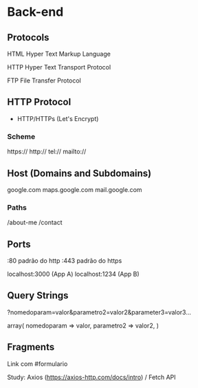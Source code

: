 # Back-end

## Protocols

HTML
Hyper Text Markup Language

HTTP
Hyper Text Transport Protocol

FTP
File Transfer Protocol

## HTTP Protocol

- HTTP/HTTPs (Let's Encrypt)

### Scheme

https://
http://
tel://
mailto://

## Host (Domains and Subdomains)

google.com
maps.google.com
mail.google.com

### Paths

/about-me
/contact

## Ports

:80 padrão do http
:443 padrão do https

localhost:3000 (App A)
localhost:1234 (App B)

## Query Strings

?nomedoparam=valor&parametro2=valor2&parameter3=valor3...

array(
nomedoparam => valor,
parametro2 => valor2,
)

## Fragments

Link com #formulario

Study:
Axios (https://axios-http.com/docs/intro) /
Fetch API
